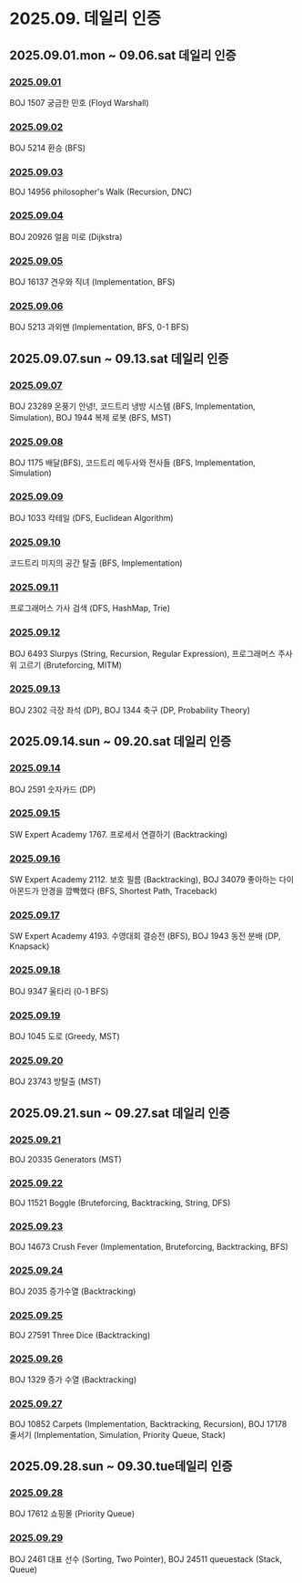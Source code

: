 # 2025.09. 데일리 인증

## 2025.09.01.mon ~ 09.06.sat 데일리 인증

### [2025.09.01](https://github.com/jwelyl/daily_certification/blob/main/2025/09/01/25_09_01_daily_certification.md)
BOJ 1507 궁금한 민호 (Floyd Warshall)

### [2025.09.02](https://github.com/jwelyl/daily_certification/blob/main/2025/09/02/25_09_02_daily_certification.md)
BOJ 5214 환승 (BFS)

### [2025.09.03](https://github.com/jwelyl/daily_certification/blob/main/2025/09/03/25_09_03_daily_certification.md)
BOJ 14956 philosopher's Walk (Recursion, DNC)

### [2025.09.04](https://github.com/jwelyl/daily_certification/blob/main/2025/09/04/25_09_04_daily_certification.md)
BOJ 20926 얼음 미로 (Dijkstra)

### [2025.09.05](https://github.com/jwelyl/daily_certification/blob/main/2025/09/05/25_09_05_daily_certification.md)
BOJ 16137 견우와 직녀 (Implementation, BFS)

### [2025.09.06](https://github.com/jwelyl/daily_certification/blob/main/2025/09/06/25_09_06_daily_certification.md)
BOJ 5213 과외맨 (Implementation, BFS, 0-1 BFS)

## 2025.09.07.sun ~ 09.13.sat 데일리 인증

### [2025.09.07](https://github.com/jwelyl/daily_certification/blob/main/2025/09/07/25_09_07_daily_certification.md)
BOJ 23289 온풍기 안녕!, 코드트리 냉방 시스템 (BFS, Implementation, Simulation), BOJ 1944 복제 로봇 (BFS, MST)

### [2025.09.08](https://github.com/jwelyl/daily_certification/blob/main/2025/09/08/25_09_08_daily_certification.md)
BOJ 1175 배달(BFS), 코드트리 메두사와 전사들 (BFS, Implementation, Simulation)

### [2025.09.09](https://github.com/jwelyl/daily_certification/blob/main/2025/09/09/25_09_09_daily_certification.md)
BOJ 1033 칵테일 (DFS, Euclidean Algorithm)

### [2025.09.10](https://github.com/jwelyl/daily_certification/blob/main/2025/09/10/25_09_10_daily_certification.md)
코드트리 미지의 공간 탈출 (BFS, Implementation)

### [2025.09.11](https://github.com/jwelyl/daily_certification/blob/main/2025/09/11/25_09_11_daily_certification.md)
프로그래머스 가사 검색 (DFS, HashMap, Trie)

### [2025.09.12](https://github.com/jwelyl/daily_certification/blob/main/2025/09/12/25_09_12_daily_certification.md)
BOJ 6493 Slurpys (String, Recursion, Regular Expression), 프로그래머스 주사위 고르기 (Bruteforcing, MITM)

### [2025.09.13](https://github.com/jwelyl/daily_certification/blob/main/2025/09/13/25_09_13_daily_certification.md)
BOJ 2302 극장 좌석 (DP), BOJ 1344 축구 (DP, Probability Theory)

## 2025.09.14.sun ~ 09.20.sat 데일리 인증

### [2025.09.14](https://github.com/jwelyl/daily_certification/blob/main/2025/09/14/25_09_14_daily_certification.md)
BOJ 2591 숫자카드 (DP)

### [2025.09.15](https://github.com/jwelyl/daily_certification/blob/main/2025/09/15/25_09_15_daily_certification.md)
SW Expert Academy 1767. 프로세서 연결하기 (Backtracking)

### [2025.09.16](https://github.com/jwelyl/daily_certification/blob/main/2025/09/16/25_09_16_daily_certification.md)
SW Expert Academy 2112. 보호 필름 (Backtracking), BOJ 34079 좋아하는 다이아몬드가 안경을 깜빡했다 (BFS, Shortest Path, Traceback)

### [2025.09.17](https://github.com/jwelyl/daily_certification/blob/main/2025/09/17/25_09_17_daily_certification.md)
SW Expert Academy 4193. 수영대회 결승전 (BFS), BOJ 1943 동전 분배 (DP, Knapsack)

### [2025.09.18](https://github.com/jwelyl/daily_certification/blob/main/2025/09/18/25_09_18_daily_certification.md)
BOJ 9347 울타리 (0-1 BFS)

### [2025.09.19](https://github.com/jwelyl/daily_certification/blob/main/2025/09/19/25_09_19_daily_certification.md)
BOJ 1045 도로 (Greedy, MST)

### [2025.09.20](https://github.com/jwelyl/daily_certification/blob/main/2025/09/20/25_09_20_daily_certification.md)
BOJ 23743 방탈출 (MST)

## 2025.09.21.sun ~ 09.27.sat 데일리 인증

### [2025.09.21](https://github.com/jwelyl/daily_certification/blob/main/2025/09/21/25_09_21_daily_certification.md)
BOJ 20335 Generators (MST)

### [2025.09.22](https://github.com/jwelyl/daily_certification/blob/main/2025/09/22/25_09_22_daily_certification.md)
BOJ 11521 Boggle (Bruteforcing, Backtracking, String, DFS)

### [2025.09.23](https://github.com/jwelyl/daily_certification/blob/main/2025/09/23/25_09_23_daily_certification.md)
BOJ 14673 Crush Fever (Implementation, Bruteforcing, Backtracking, BFS)

### [2025.09.24](https://github.com/jwelyl/daily_certification/blob/main/2025/09/24/25_09_24_daily_certification.md)
BOJ 2035 증가수열 (Backtracking)

### [2025.09.25](https://github.com/jwelyl/daily_certification/blob/main/2025/09/25/25_09_25_daily_certification.md)
BOJ 27591 Three Dice (Backtracking)

### [2025.09.26](https://github.com/jwelyl/daily_certification/blob/main/2025/09/26/25_09_26_daily_certification.md)
BOJ 1329 증가 수열 (Backtracking)

### [2025.09.27](https://github.com/jwelyl/daily_certification/blob/main/2025/09/27/25_09_27_daily_certification.md)
BOJ 10852 Carpets (Implementation, Backtracking, Recursion), BOJ 17178 줄서기 (Implementation, Simulation, Priority Queue, Stack)

## 2025.09.28.sun ~ 09.30.tue데일리 인증

### [2025.09.28](https://github.com/jwelyl/daily_certification/blob/main/2025/09/28/25_09_28_daily_certification.md)
BOJ 17612 쇼핑몰 (Priority Queue)

### [2025.09.29](https://github.com/jwelyl/daily_certification/blob/main/2025/09/29/25_09_29_daily_certification.md)
BOJ 2461 대표 선수 (Sorting, Two Pointer), BOJ 24511 queuestack (Stack, Queue)